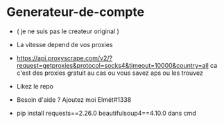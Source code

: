 # Generateur-de-compte
+ ( je ne suis pas le createur original )
+ La vitesse depend de vos proxies
+  https://api.proxyscrape.com/v2/?request=getproxies&protocol=socks4&timeout=10000&country=all ca c'est des proxies gratuit au cas ou vous savez aps ou les trouvez
+ Likez le repo 
+ Besoin d'aide ? Ajoutez moi Elmét#1338

+ pip install requests==2.26.0 beautifulsoup4==4.10.0 dans cmd
